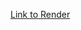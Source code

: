 [Link to Render]([https://phonebook-backend-9yry.onrender.com](https://phonebook-backend-9yry.onrender.com/))